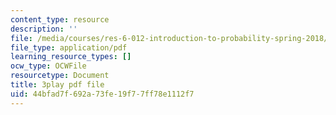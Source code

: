 ```yaml
---
content_type: resource
description: ''
file: /media/courses/res-6-012-introduction-to-probability-spring-2018/44bfad7f692a73fe19f77ff78e1112f7_sD0i6bWxmRY.pdf
file_type: application/pdf
learning_resource_types: []
ocw_type: OCWFile
resourcetype: Document
title: 3play pdf file
uid: 44bfad7f-692a-73fe-19f7-7ff78e1112f7
---
```

